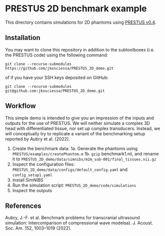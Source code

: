 # **PRESTUS 2D benchmark example**

This directory contains simulations for 2D phantoms using [PRESTUS v0.4](https://github.com/Donders-Institute/PRESTUS/releases/tag/v0.4.0).

## Installation

You may want to clone this repository in addition to the subtoolboxes (i.e. the PRESTUS code) using the following command:

```
git clone --recurse-submodules https://github.com/jkosciessa/PRESTUS_2D_demo.git
```

of if you have your SSH keys deposited on GitHub:

```
git clone --recurse-submodules git@github.com:jkosciessa/PRESTUS_2D_demo.git
```

## Workflow

This simple demo is intended to give you an impression of the inputs and outputs for the use of PRESTUS. We will neither simulate a complex 3D head with differentiated tissue, nor set up complex transducers. Instead, we will conceptually try to replicate a variant of the benchmarking setup reported by Aubry et al. (2022).

1. Create the benchmark data:
    1a. Generate the phantoms using ```PRESTUS/examples/createPhantom.m```
    1b. ```gzip``` benchmark1.nii, and rename it to ```PRESTUS_2D_demo/data/simnibs/m2m_sub-001/final_tissues.nii.gz```
2. Inspect the configuration files: ```PRESTUS_2D_demo/data/configs/default_config.yaml``` and ```config_setup1.yaml```
3. Install SimNIBS
4. Run the simulation script: ```PRESTUS_2D_demo/code/simulations```
5. Inspect the outputs

## References

Aubry, J.-F. et al. Benchmark problems for transcranial ultrasound simulation: Intercomparison of compressional wave modelsa). J. Acoust. Soc. Am. 152, 1003–1019 (2022). 